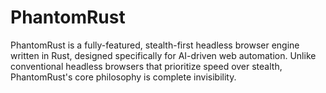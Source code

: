 # PhantomRust
PhantomRust is a fully-featured, stealth-first headless browser engine written in Rust, designed specifically for AI-driven web automation. Unlike conventional headless browsers that prioritize speed over stealth, PhantomRust's core philosophy is complete invisibility.

